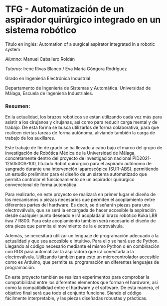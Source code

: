 # TFG - Automatización de un aspirador quirúrgico integrado en un sistema robótico
Título en inglés: Automation of a surgical aspirator integrated in a robotic system

*Alumno:* Manuel Caballero Roldán 

*Tutoras:* Irene Rivas Blanco / Eva María Góngora Rodríguez

Grado en Ingeniería Electrónica Industrial

Departamento de Ingeniería de Sistemas y Automática. Universidad de Málaga, Escuela de Ingeniería Industriales.

### Resumen:

En la actualidad, los brazos robóticos se están utilizando cada vez más para asistir a los cirujanos y cirujanas, así como para reducir carga mental y de trabajo. De esta forma se busca utilizarlos de forma colaborativa, para que realicen ciertas tareas de forma autónoma, aliviando también la carga de trabajo de los auxiliares.

Este trabajo de fin de grado se ha llevado a cabo bajo el marco del grupo de investigación de Robótica Médica de la Universidad de Málaga, concretamente dentro del proyecto de investigación nacional PID2021-125050OA-100, titulado Robot quirúrgico para el aspirado autónomo de sangrado durante una intervención laparoscópica (SUR-ABS), permitiendo un estudio preliminar para el diseño de un sistema automatizado que permita controlar el funcionamiento de un aspirador quirúrgico convencional de forma automática. 

 Para realizarlo, en este proyecto se realizará en primer lugar el diseño de los mecanismos o piezas necesarios que permiten el acoplamiento entre diferentes partes del hardware. Es decir, se diseñarán piezas para una electroválvula, que se será la encargada de hacer accesible la aspiración desde cualquier punto deseado e irá acoplada al brazo robótico Kuka LBR iiwa 7 R800. Para este acoplamiento también será necesario el diseño de otra pieza que permita el movimiento de la electroválvula.

 Además, se necesitará utilizar un lenguaje de programación adecuado a la actualidad y que sea accesible e intuitivo. Para ello se hará uso de Python. Llegando al código necesario mediante el mismo Python o en combinación con ROS para automatizar la aspiradora que irá conectada a la electroválvula. Utilizando también para esto un microcontrolador accesible como es Arduino, que permite su programación en diferentes lenguajes de programación.
	
 En este proyecto también se realizan experimentos para comprobar la compatibilidad entre los diferentes elementos que forman el hardware, así como la compatibilidad entre el hardware y el software.
De esta manera, el objetivo final será que todo el conjunto funcione. Siendo el código fácilmente interpretable, y las piezas diseñadas robustas y prácticas.
